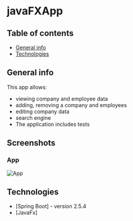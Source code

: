 # javaFXApp


## Table of contents
* [General info](#general-info)
* [Technologies](#technologies)


## General info

This app allows:
- viewing company and employee data
- adding, removing a company and employees
- editing company data
- search engine
- The application includes tests

## Screenshots

### App
![App](./src/main/resources/statics/images/screen1.JPG)


## Technologies
* [Spring Boot] - version 2.5.4
* [JavaFx] 
